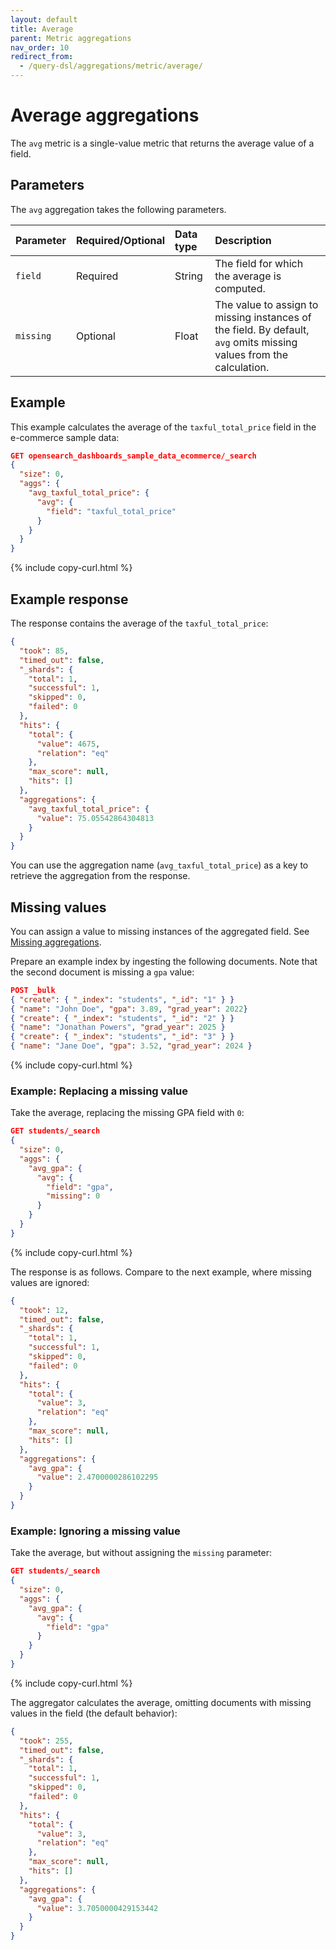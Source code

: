 ```yaml
---
layout: default
title: Average
parent: Metric aggregations
nav_order: 10
redirect_from:
  - /query-dsl/aggregations/metric/average/
---
```


# Average aggregations

The `avg` metric is a single-value metric that returns the average value of a field.

## Parameters

The `avg` aggregation takes the following parameters.

| Parameter | Required/Optional | Data type       | Description |
| :--       | :--               | :--            | :--         |
| `field`   | Required          | String         | The field for which the average is computed.    |
| `missing` | Optional          | Float         | The value to assign to missing instances of the field. By default, `avg` omits missing values from the calculation. |

## Example

 This example calculates the average of the `taxful_total_price` field in the e-commerce sample data:

```json
GET opensearch_dashboards_sample_data_ecommerce/_search
{
  "size": 0,
  "aggs": {
    "avg_taxful_total_price": {
      "avg": {
        "field": "taxful_total_price"
      }
    }
  }
}
```
{% include copy-curl.html %}

## Example response

The response contains the average of the `taxful_total_price`:

```json
{
  "took": 85,
  "timed_out": false,
  "_shards": {
    "total": 1,
    "successful": 1,
    "skipped": 0,
    "failed": 0
  },
  "hits": {
    "total": {
      "value": 4675,
      "relation": "eq"
    },
    "max_score": null,
    "hits": []
  },
  "aggregations": {
    "avg_taxful_total_price": {
      "value": 75.05542864304813
    }
  }
}
```

You can use the aggregation name (`avg_taxful_total_price`) as a key to retrieve the aggregation from the response.

## Missing values

You can assign a value to missing instances of the aggregated field. See [Missing aggregations]({{site.url}}{{site.baseurl}}/aggregations/bucket/missing/).

Prepare an example index by ingesting the following documents. Note that the second document is missing a `gpa` value:

```json
POST _bulk
{ "create": { "_index": "students", "_id": "1" } }
{ "name": "John Doe", "gpa": 3.89, "grad_year": 2022}
{ "create": { "_index": "students", "_id": "2" } }
{ "name": "Jonathan Powers", "grad_year": 2025 }
{ "create": { "_index": "students", "_id": "3" } }
{ "name": "Jane Doe", "gpa": 3.52, "grad_year": 2024 }
```
{% include copy-curl.html %}

### Example: Replacing a missing value

Take the average, replacing the missing GPA field with `0`:

```json
GET students/_search
{
  "size": 0,
  "aggs": {
    "avg_gpa": {
      "avg": {
        "field": "gpa",
        "missing": 0
      }
    }
  }
}
```
{% include copy-curl.html %}

The response is as follows. Compare to the next example, where missing values are ignored:

```json
{
  "took": 12,
  "timed_out": false,
  "_shards": {
    "total": 1,
    "successful": 1,
    "skipped": 0,
    "failed": 0
  },
  "hits": {
    "total": {
      "value": 3,
      "relation": "eq"
    },
    "max_score": null,
    "hits": []
  },
  "aggregations": {
    "avg_gpa": {
      "value": 2.4700000286102295
    }
  }
}
```

### Example: Ignoring a missing value

Take the average, but without assigning the `missing` parameter:

```json
GET students/_search
{
  "size": 0,
  "aggs": {
    "avg_gpa": {
      "avg": {
        "field": "gpa"
      }
    }
  }
}
```
{% include copy-curl.html %}

The aggregator calculates the average, omitting documents with missing values in the field (the default behavior):

```json
{
  "took": 255,
  "timed_out": false,
  "_shards": {
    "total": 1,
    "successful": 1,
    "skipped": 0,
    "failed": 0
  },
  "hits": {
    "total": {
      "value": 3,
      "relation": "eq"
    },
    "max_score": null,
    "hits": []
  },
  "aggregations": {
    "avg_gpa": {
      "value": 3.7050000429153442
    }
  }
}
```